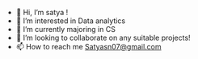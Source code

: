 - 👋 Hi, I’m satya !
- 👀 I’m interested in Data analytics
- 🌱 I’m currently majoring in CS
- 💞️ I’m looking to collaborate on any suitable projects!
- 📫 How to reach me Satyasn07@gmail.com

<!---
Satyasn01 is a ✨ special ✨ repository because its `README.md` (this file) appears on your GitHub profile.
You can click the Preview link to take a look at your changes.
--->
